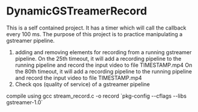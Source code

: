 # DynamicGSTreamerRecord

This is a self contained project. It has a timer which will call the callback every 100 ms.
The purpose of this project is to practice manipulating a gstreamer pipeline.
1. adding and removing elements for recording from a running gstreamer pipeline.
    On the 25th timeout, it will add a recording pipeline to the running pipeline and record the input video to file TIMESTAMP.mp4
    On the 80th timeout, it will add a recording pipeline to the running pipeline and record the input video to file TIMESTAMP.mp4
2. Check qos (quality of service) of a gstreamer pipeline 


compile using
gcc stream_record.c -o record \`pkg-config --cflags --libs gstreamer-1.0\`
